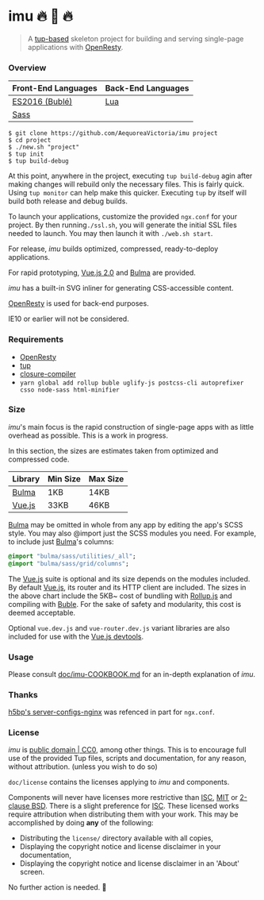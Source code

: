 # imu :fire: :pig: :fire:
> A [tup-based][1] skeleton project for building and serving single-page
> applications with [OpenResty][2].

### Overview
| Front-End Languages | Back-End Languages         |
|---------------------|----------------------------|
| [ES2016 (Bublé)][3] | [Lua][5]                   |
| [Sass][4]           |                            |

``` Shell
$ git clone https://github.com/AequoreaVictoria/imu project
$ cd project
$ ./new.sh "project"
$ tup init
$ tup build-debug
```
At this point, anywhere in the project, executing `tup build-debug` agin
after making changes will rebuild only the necessary files. This is fairly
quick. Using `tup monitor` can help make this quicker. Executing `tup` by
itself will build both release and debug builds.

To launch your applications, customize the provided `ngx.conf` for your
project. By then running`./ssl.sh`, you will generate the initial SSL files
needed to launch. You may then launch it with `./web.sh start`.

For release, *imu* builds optimized, compressed, ready-to-deploy applications.

For rapid prototyping, [Vue.js 2.0][6] and [Bulma][7] are provided.

*imu* has a built-in SVG inliner for generating CSS-accessible content.

[OpenResty][2] is used for back-end purposes.

IE10 or earlier will not be considered.

### Requirements
* [OpenResty][2]
* [tup][1]
* [closure-compiler][8]
* `yarn global add rollup buble uglify-js postcss-cli autoprefixer csso node-sass html-minifier`

### Size
*imu*'s main focus is the rapid construction of single-page apps with as
little overhead as possible. This is a work in progress.

In this section, the sizes are estimates taken from optimized and
compressed code.

| Library           | Min Size | Max Size |
|-------------------|----------|----------|
| [Bulma][7]        | 1KB      | 14KB     |
| [Vue.js][6]       | 33KB     | 46KB     |

[Bulma][7] may be omitted in whole from any app by editing the app's SCSS
style. You may also @import just the SCSS modules you need. For example,
to include just [Bulma][7]'s columns:

``` Sass
@import "bulma/sass/utilities/_all";
@import "bulma/sass/grid/columns";
```

The [Vue.js][6] suite is optional and its size depends on the modules included.
By default [Vue.js][6], its router and its HTTP client are included. The sizes
in the above chart include the 5KB~ cost of bundling with [Rollup.js][9] and compiling
with [Buble][3]. For the sake of safety and modularity, this cost is deemed acceptable.

Optional `vue.dev.js` and `vue-router.dev.js` variant libraries are also included for
use with the [Vue.js devtools][10].

### Usage
Please consult [doc/imu-COOKBOOK.md][11] for an in-depth explanation of *imu*.

### Thanks
[h5bp's server-configs-nginx][12] was refenced in part for `ngx.conf`.

### License
*imu* is [public domain | CC0][13], among other things. This is to encourage
full use of the provided Tup files, scripts and documentation, for any reason,
without attribution. (unless you wish to do so)

`doc/license` contains the licenses applying to *imu* and components.

Components will never have licenses more restrictive than [ISC][14],
[MIT][15] or [2-clause BSD][16]. There is a slight preference for [ISC][14].
These licensed works require attribution when distributing them with your work.
This may be accomplished by doing **any** of the following:

* Distributing the `license/` directory available with all copies,
* Displaying the copyright notice and license disclaimer in your documentation,
* Displaying the copyright notice and license disclaimer in an 'About' screen.

No further action is needed. :nail_care:

[1]: http://gittup.org/tup
[2]: http://openresty.org
[3]: https://buble.surge.sh/guide/
[4]: http://sass-lang.com
[5]: http://lua.org
[6]: http://vuejs.org
[7]: http://bulma.io
[8]: https://github.com/google/closure-compiler
[9]: http://rollupjs.org/guide/
[10]: https://github.com/vuejs/vue-devtools
[11]: https://github.com/AequoreaVictoria/imu/blob/master/doc/imu-COOKBOOK.md
[12]: https://github.com/h5bp/server-configs-nginx
[13]: http://creativecommons.org/publicdomain/zero/1.0/
[14]: https://opensource.org/licenses/isc-license
[15]: https://opensource.org/licenses/MIT
[16]: https://opensource.org/licenses/BSD-2-Clause
